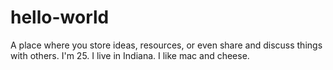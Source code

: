 # hello-world
A place where you store ideas, resources, or even share and discuss things with others.
I'm 25.
I live in Indiana.
I like mac and cheese.
